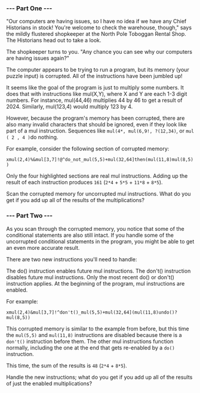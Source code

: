 ### --- Part One ---

"Our computers are having issues, so I have no idea if we have any Chief Historians in stock! You're welcome to check the warehouse, though," says the mildly flustered shopkeeper at the North Pole Toboggan Rental Shop. The Historians head out to take a look.

The shopkeeper turns to you. "Any chance you can see why our computers are having issues again?"

The computer appears to be trying to run a program, but its memory (your puzzle input) is corrupted. All of the instructions have been jumbled up!

It seems like the goal of the program is just to multiply some numbers. It does that with instructions like mul(X,Y), where X and Y are each 1-3 digit numbers. For instance, mul(44,46) multiplies 44 by 46 to get a result of 2024. Similarly, mul(123,4) would multiply 123 by 4.

However, because the program's memory has been corrupted, there are also many invalid characters that should be ignored, even if they look like part of a mul instruction. Sequences like `mul(4*, mul(6,9!, ?(12,34)`, or `mul ( 2 , 4 )`do nothing.

For example, consider the following section of corrupted memory:

```xmul(2,4)%&mul[3,7]!@^do_not_mul(5,5)+mul(32,64]then(mul(11,8)mul(8,5))```

Only the four highlighted sections are real mul instructions. Adding up the result of each instruction produces `161` (`2*4` + `5*5` + `11*8` + `8*5`).

Scan the corrupted memory for uncorrupted mul instructions. What do you get if you add up all of the results of the multiplications?

### --- Part Two ---

As you scan through the corrupted memory, you notice that some of the conditional statements are also still intact. If you handle some of the uncorrupted conditional statements in the program, you might be able to get an even more accurate result.

There are two new instructions you'll need to handle:

The do() instruction enables future mul instructions.
The don't() instruction disables future mul instructions.
Only the most recent do() or don't() instruction applies. At the beginning of the program, mul instructions are enabled.

For example:

```xmul(2,4)&mul[3,7]!^don't()_mul(5,5)+mul(32,64](mul(11,8)undo()?mul(8,5))```

This corrupted memory is similar to the example from before, but this time the `mul(5,5)` and `mul(11,8)` instructions are disabled because there is a `don't()` instruction before them. The other mul instructions function normally, including the one at the end that gets re-enabled by a `do()` instruction.

This time, the sum of the results is `48` (`2*4` + `8*5`).

Handle the new instructions; what do you get if you add up all of the results of just the enabled multiplications?
